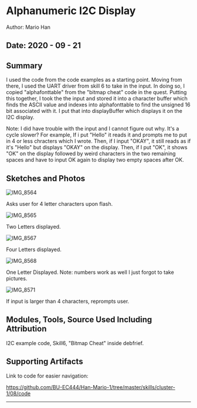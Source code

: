 #  Alphanumeric I2C Display

Author: Mario Han

Date: 2020 - 09 - 21
-----

## Summary

  I used the code from the code examples as a starting point. Moving from there, I used the UART driver from skill 6 to take in the input. In doing so, I copied
  "alphafonttable" from the "bitmap cheat" code in the quest. Putting this together, I took the the input and stored it into a character buffer which finds the
  ASCII value and indexes into alphafonttable to find the unsigned 16 bit associated with it. I put that into displayBuffer which displays it on the I2C display.
  
  Note: I did have trouble with the input and I cannot figure out why. It's a cycle slower? For example, If i put "Hello" it reads it and prompts me to put 
  in 4 or less chracters which I wrote. Then, if I input "OKAY", it still reads as if it's "Hello" but displays "OKAY" on the display. Then, if I put "OK",
  it shows "OK" on the display followed by weird characters in the two remaining spaces and have to input OK again to display two empty spaces after OK.

## Sketches and Photos

![IMG_8564](https://user-images.githubusercontent.com/45515930/93774844-b0c9eb80-fbef-11ea-81e0-06ecb02a1486.JPG)

Asks user for 4 letter characters upon flash.

![IMG_8565](https://user-images.githubusercontent.com/45515930/93774996-e078f380-fbef-11ea-8a83-c1f438b75021.JPG)

Two Letters displayed.

![IMG_8567](https://user-images.githubusercontent.com/45515930/93775062-f7b7e100-fbef-11ea-8255-427a8767c51e.JPG)

Four Letters displayed.

![IMG_8568](https://user-images.githubusercontent.com/45515930/93775145-0f8f6500-fbf0-11ea-936a-47d267fbee8c.JPG)

One Letter Displayed. Note: numbers work as well I just forgot to take pictures.

![IMG_8571](https://user-images.githubusercontent.com/45515930/93775195-1f0eae00-fbf0-11ea-8edc-894feaa120e9.JPG)

If input is larger than 4 characters, reprompts user.

## Modules, Tools, Source Used Including Attribution

I2C example code, Skill6, "Bitmap Cheat" inside debfrief.

## Supporting Artifacts

Link to code for easier navigation:

https://github.com/BU-EC444/Han-Mario-1/tree/master/skills/cluster-1/08/code

-----
